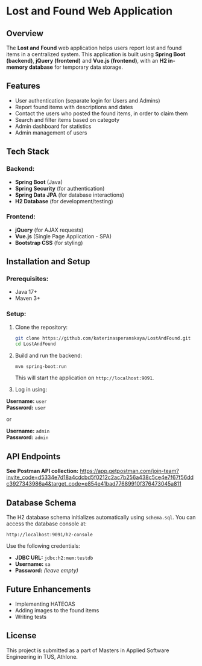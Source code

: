 # Lost and Found Web Application

## Overview
The **Lost and Found** web application helps users report lost and found items in a centralized system. This application is built using **Spring Boot (backend)**, **jQuery (frontend)** and **Vue.js (frontend)**, with an **H2 in-memory database** for temporary data storage.

## Features
- User authentication (separate login for Users and Admins)
- Report found items with descriptions and dates
- Contact the users who posted the found items, in order to claim them
- Search and filter items based on categoty
- Admin dashboard for statistics
- Admin management of users

## Tech Stack
### Backend:
- **Spring Boot** (Java)
- **Spring Security** (for authentication)
- **Spring Data JPA** (for database interactions)
- **H2 Database** (for development/testing)

### Frontend:
- **jQuery** (for AJAX requests)
- **Vue.js** (Single Page Application - SPA)
- **Bootstrap CSS** (for styling)

## Installation and Setup
### Prerequisites:
- Java 17+
- Maven 3+

### Setup:
1. Clone the repository:
   ```sh
   git clone https://github.com/katerinasperanskaya/LostAndFound.git
   cd LostAndFound
   ```
2. Build and run the backend:
   ```sh
   mvn spring-boot:run
   ```
   This will start the application on `http://localhost:9091`.

3. Log in using:

**Username:** `user`  
**Password:** `user`

or

**Username:** `admin`  
**Password:** `admin`


## API Endpoints
**See Postman API collection:** https://app.getpostman.com/join-team?invite_code=d5334e7d18a4cdcbd5f0212c2ac7b256a438c5ce4e7f67f56ddc3927343986a4&target_code=e854e41bad77689910f376473045a811


## Database Schema
The H2 database schema initializes automatically using `schema.sql`. You can access the database console at:
```
http://localhost:9091/h2-console
```
Use the following credentials:
- **JDBC URL:** `jdbc:h2:mem:testdb`
- **Username:** `sa`
- **Password:** *(leave empty)*

## Future Enhancements
- Implementing HATEOAS
- Adding images to the found items
- Writing tests

## License
This project is submitted as a part of Masters in Applied Software Engineering in TUS, Athlone.

